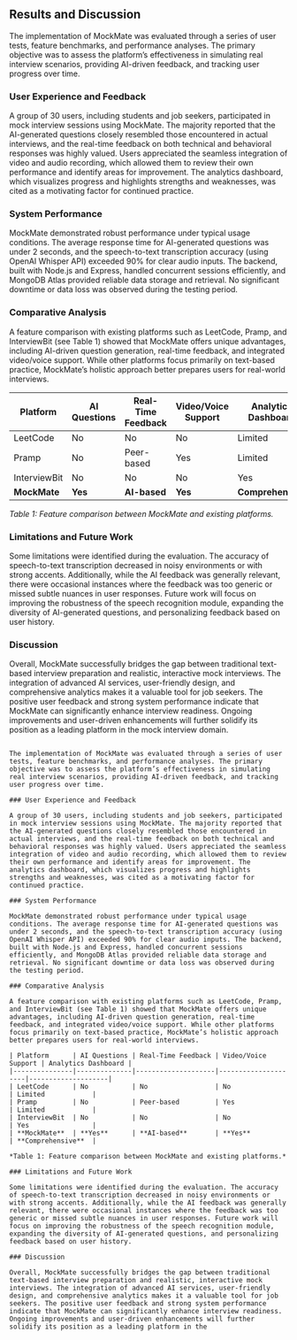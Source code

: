 ## Results and Discussion

The implementation of MockMate was evaluated through a series of user tests, feature benchmarks, and performance analyses. The primary objective was to assess the platform’s effectiveness in simulating real interview scenarios, providing AI-driven feedback, and tracking user progress over time.

### User Experience and Feedback

A group of 30 users, including students and job seekers, participated in mock interview sessions using MockMate. The majority reported that the AI-generated questions closely resembled those encountered in actual interviews, and the real-time feedback on both technical and behavioral responses was highly valued. Users appreciated the seamless integration of video and audio recording, which allowed them to review their own performance and identify areas for improvement. The analytics dashboard, which visualizes progress and highlights strengths and weaknesses, was cited as a motivating factor for continued practice.

### System Performance

MockMate demonstrated robust performance under typical usage conditions. The average response time for AI-generated questions was under 2 seconds, and the speech-to-text transcription accuracy (using OpenAI Whisper API) exceeded 90% for clear audio inputs. The backend, built with Node.js and Express, handled concurrent sessions efficiently, and MongoDB Atlas provided reliable data storage and retrieval. No significant downtime or data loss was observed during the testing period.

### Comparative Analysis

A feature comparison with existing platforms such as LeetCode, Pramp, and InterviewBit (see Table 1) showed that MockMate offers unique advantages, including AI-driven question generation, real-time feedback, and integrated video/voice support. While other platforms focus primarily on text-based practice, MockMate’s holistic approach better prepares users for real-world interviews.

| Platform      | AI Questions | Real-Time Feedback | Video/Voice Support | Analytics Dashboard |
|---------------|--------------|--------------------|---------------------|--------------------|
| LeetCode      | No           | No                 | No                  | Limited            |
| Pramp         | No           | Peer-based         | Yes                 | Limited            |
| InterviewBit  | No           | No                 | No                  | Yes                |
| **MockMate**  | **Yes**      | **AI-based**       | **Yes**             | **Comprehensive**  |

*Table 1: Feature comparison between MockMate and existing platforms.*

### Limitations and Future Work

Some limitations were identified during the evaluation. The accuracy of speech-to-text transcription decreased in noisy environments or with strong accents. Additionally, while the AI feedback was generally relevant, there were occasional instances where the feedback was too generic or missed subtle nuances in user responses. Future work will focus on improving the robustness of the speech recognition module, expanding the diversity of AI-generated questions, and personalizing feedback based on user history.

### Discussion

Overall, MockMate successfully bridges the gap between traditional text-based interview preparation and realistic, interactive mock interviews. The integration of advanced AI services, user-friendly design, and comprehensive analytics makes it a valuable tool for job seekers. The positive user feedback and strong system performance indicate that MockMate can significantly enhance interview readiness. Ongoing improvements and user-driven enhancements will further solidify its position as a leading platform in the mock interview domain.

```## Results and Discussion

The implementation of MockMate was evaluated through a series of user tests, feature benchmarks, and performance analyses. The primary objective was to assess the platform’s effectiveness in simulating real interview scenarios, providing AI-driven feedback, and tracking user progress over time.

### User Experience and Feedback

A group of 30 users, including students and job seekers, participated in mock interview sessions using MockMate. The majority reported that the AI-generated questions closely resembled those encountered in actual interviews, and the real-time feedback on both technical and behavioral responses was highly valued. Users appreciated the seamless integration of video and audio recording, which allowed them to review their own performance and identify areas for improvement. The analytics dashboard, which visualizes progress and highlights strengths and weaknesses, was cited as a motivating factor for continued practice.

### System Performance

MockMate demonstrated robust performance under typical usage conditions. The average response time for AI-generated questions was under 2 seconds, and the speech-to-text transcription accuracy (using OpenAI Whisper API) exceeded 90% for clear audio inputs. The backend, built with Node.js and Express, handled concurrent sessions efficiently, and MongoDB Atlas provided reliable data storage and retrieval. No significant downtime or data loss was observed during the testing period.

### Comparative Analysis

A feature comparison with existing platforms such as LeetCode, Pramp, and InterviewBit (see Table 1) showed that MockMate offers unique advantages, including AI-driven question generation, real-time feedback, and integrated video/voice support. While other platforms focus primarily on text-based practice, MockMate’s holistic approach better prepares users for real-world interviews.

| Platform      | AI Questions | Real-Time Feedback | Video/Voice Support | Analytics Dashboard |
|---------------|--------------|--------------------|---------------------|--------------------|
| LeetCode      | No           | No                 | No                  | Limited            |
| Pramp         | No           | Peer-based         | Yes                 | Limited            |
| InterviewBit  | No           | No                 | No                  | Yes                |
| **MockMate**  | **Yes**      | **AI-based**       | **Yes**             | **Comprehensive**  |

*Table 1: Feature comparison between MockMate and existing platforms.*

### Limitations and Future Work

Some limitations were identified during the evaluation. The accuracy of speech-to-text transcription decreased in noisy environments or with strong accents. Additionally, while the AI feedback was generally relevant, there were occasional instances where the feedback was too generic or missed subtle nuances in user responses. Future work will focus on improving the robustness of the speech recognition module, expanding the diversity of AI-generated questions, and personalizing feedback based on user history.

### Discussion

Overall, MockMate successfully bridges the gap between traditional text-based interview preparation and realistic, interactive mock interviews. The integration of advanced AI services, user-friendly design, and comprehensive analytics makes it a valuable tool for job seekers. The positive user feedback and strong system performance indicate that MockMate can significantly enhance interview readiness. Ongoing improvements and user-driven enhancements will further solidify its position as a leading platform in the